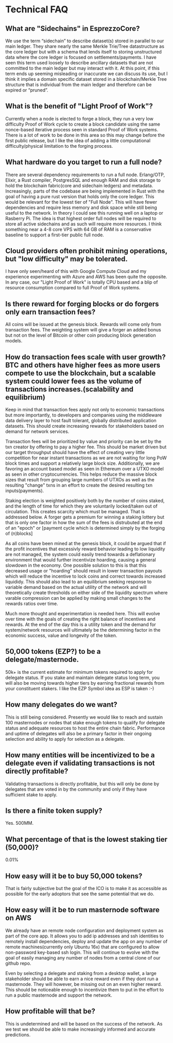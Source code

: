 # Technical FAQ

## What are "Sidechains" in EsprezzoCore?
We use the term “sidechain” to describe dataset(s) stored in parallel to our main ledger. They share nearly the same Merkle Trie/Tree datastructure as the core ledger but with a schema that lends itself to storing unstructured data where the core ledger is focused on settlements/payments. I have seen this term used loosely to describe ancillary datasets that are not committed to the main ledger but may interact with it. At this point, if this term ends up seeming misleading or inaccurate we can discuss its use, but I think it implies a domain specific dataset stored in a blockchain/Merkle Tree structure that is individual from the main ledger and therefore can be expired or “pruned”.

## What is the benefit of "Light Proof of Work"?
Currently when a node is elected to forge a block, they run a very low difficulty Proof of Work cycle to create a block candidate using the same nonce-based iterative process seen in standard Proof of Work systems. There is a lot of work to be done in this area so this may change before the first public release, but I like the idea of adding a little computational difficulty/physical limitation to the forging process.

## What hardware do you target to run a full node? 
There are several dependency requirements to run a full node. Erlang/OTP, Elixir, a Rust compiler, PostgresSQL and enough RAM and disk storage to hold the blockchain fabric(core and sidechain ledgers) and metadata. Increasingly, parts of the codebase are being implemented in Rust with the goal of having a pure rust version that holds only the core ledger. This would be relevant for the lowest tier of "Full Node". This will have fewer dependencies and require less memory and disk space while still being useful to the network. In theory I could see this running well on a laptop or Rasberry Pi. The idea is that highest order full nodes will be required to store all active sidechains and as such will require more resources. I think something near a 4-8 core VPS with 64 GB of RAM is a conservative baseline to support a first-tier public full node.

## Cloud providers often prohibit mining operations, but "low difficulty" may be tolerated.
I have only seen/heard of this with Google Compute Cloud and my experience experimenting with Azure and AWS has been quite the opposite. In any case, our "Light Proof of Work" is totally CPU based and a blip of resource consumption compared to full Proof of Work systems.


## Is there reward for forging blocks or do forgers only earn transaction fees?
All coins will be issued at the genesis block. Rewards will come only from transaction fees. The weighting system will give a forger an added bonus but not on the level of Bitcoin or other coin producing block generation models.

## How do transaction fees scale with user growth? BTC and others have higher fees as more users compete to use the blockchain, but a scalable system could lower fees as the volume of transactions increases.(scalability and equilibrium)
Keep in mind that transaction fees apply not only to economic transactions but more importantly, to developers and companies using the middleware data delivery layer to host fault tolerant, globally distributed application datasets. This should create increasing rewards for stakeholders based on demand for network services.

Transaction fees will be prioritized by value and priority can be set by the txn creator by offering to pay a higher fee. This should be market driven but our target throughput should have the effect of creating very little competition for near instant transactions as we are not waiting for long PoW block times and support a relatively large block size. Additionally, we are favoring an account based model as seen in Ethereum over a UTXO model as seen in other cryptocurrencies. This helps reduce the massive block sizes that result from grouping large numbers of UTXOs as well as the resulting "change" txns in an effort to create the desired resulting txn inputs(payments).

Staking election is weighted positively both by the number of coins staked, and the length of time for which they are voluntarily locked/taken out of circulation. This creates scarcity which must be managed. That is addressed below. A forger gets a premium for winning a staking lottery but that is only one factor in how the sum of the fees is distrubuted at the end of an "epoch" or [payment cycle which is determined simply by the forging of (n)blocks]

As all coins have been mined at the genesis block, it could be argued that if the profit incentives that excessivly reward behavior leading to low liquidity are not managed, the system could easily trend towards a deflationary environment that would further incentivize hoarding, causing a general slowdown in the economy. One possible solution to this is that this decreased usage or "hoarding" should result in lower transaction payouts which will reduce the incentive to lock coins and correct towards increased liquididy. This should also lead to an equilibrium seeking response to variable demand based on the actual utility of the network and will theoretically create thresholds on either side of the liquidity spectrum where varable compression can be applied by making small changes to the rewards ratios over time.
 
Much more thought and experimentation is needed here. This will evolve over time with the goals of creating the right balance of incentives and rewards. At the end of the day this is a utility token and the demand for system/network resources will ultimately be the determining factor in the economic success, value and longevity of the token.  

## 50,000 tokens (EZP?) to be a delegate/masternode. 
50k+ is the current estimate for minimum tokens required to apply for delegate status. If you stake and maintain delegate status long term, you will also be moving towards higher tiers by earning fractional rewards from your constituent stakers. I like the EZP Symbol idea as ESP is taken :-) 

## How many delegates do we want?
This is still being considered. Presently we would like to reach and sustain 100 masternodes or nodes that stake enough tokens to qualify for delegate status and adequate resources to host the entire chain fabric. Performance and uptime of delegates will also be a primary factor in their ongoing selection and ability to apply for selection as a delegate.

## How many entities will be incentivized to be a delegate even if validating transactions is not directly profitable?
Validating transactions is directly profitable, but this will only be done by delegates that are voted in by the community and only if they have sufficient stake to apply.

## Is there a finite token supply? 
Yes. 500MM.

## What percentage of that is the lowest staking tier (50,000)?
0.01%

## How easy will it be to buy 50,000 tokens?
That is fairly subjective but the goal of the ICO is to make it as accessible as possible for the early adoptors that see the same potential that we do.

## How easy will it be to run masternode software on AWS
We already have an remote node configuration and deployment system as part of the core app. It allows you to add ip addresses and ssh identities to remotely install dependencies, deploy and update the app on any number of remote machines(currently only Ubuntu 16x) that are configured to allow non-password key-based ssh login. This will continue to evolve with the goal of easily managing any number of nodes from a central clone of our github repo.

Even by selecting a delegate and staking from a desktop wallet, a large stakeholder should be able to earn a nice reward even if they dont run a masternode. They will however, be missing out on an even higher reward. This should be noticeable enough to incentivize them to put in the effort to run a public masternode and support the network.

## How profitable will that be?
This is undetermined and will be based on the success of the network. As we test we should be able to make increasingly informed and accurate predictions.




